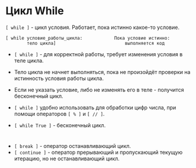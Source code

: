 # Цикл While

`[ while ]` - цикл условия. Работает, пока истинно какое-то условие.  
```
[ while условие_работы_цикла:            Пока условие истинно:
        тело цикла]                          выполняется код
```

- `[ while ]` - для корректной работы, требует изменения условия в теле цикла.

- Тело цикла не начнет выполняться, пока не произойдёт проверки на истинность условия работы цикла.

- Если не указать условие, либо не изменять его в теле - получится бесконечный цикл.

- `[ while ]` удобно использовать для обработки цифр числа, при помощи операторов `[ % ]` и `[ // ]`.  

- `[ while True ]` - бесконечный цикл.
#
- `[ break ]` - оператор останавливающий цикл.  
- `[ continue ]` - оператор прерывающий и пропускающий текущую итерацию, но не останавливающий цикл. 







